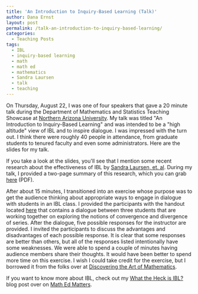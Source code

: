 ```yaml
---
title: 'An Introduction to Inquiry-Based Learning (Talk)'
author: Dana Ernst
layout: post
permalink: /talk-an-introduction-to-inquiry-based-learning/
categories:
  - Teaching Posts
tags:
  - IBL
  - inquiry-based learning
  - math
  - math ed
  - mathematics
  - Sandra Laursen
  - talk
  - teaching
---
```

On Thursday, August 22, I was one of four speakers that gave a 20 minute talk during the Department of Mathematics and Statistics Teaching Showcase at [Northern Arizona University][1]. My talk was titled "An Introduction to Inquiry-Based Learning" and was intended to be a "high altitude" view of IBL and to inspire dialogue. I was impressed with the turn out. I think there were roughly 40 people in attendance, from graduate students to tenured faculty and even some administrators. Here are the slides for my talk.

<div>
</div>

If you take a look at the slides, you'll see that I mention some recent research about the effectiveness of IBL by [Sandra Laursen, et. al][2]. During my talk, I provided a two-page summary of this research, which you can grab [here][3] (PDF).

After about 15 minutes, I transitioned into an exercise whose purpose was to get the audience thinking about appropriate ways to engage in dialogue with students in an IBL class. I provided the participants with the handout located [here][4] that contains a dialogue between three students that are working together on exploring the notions of convergence and divergence of series. After the dialogue, five possible responses for the instructor are provided. I invited the participants to discuss the advantages and disadvantages of each possible response. It is clear that some responses are better than others, but all of the responses listed intentionally have some weaknesses. We were able to spend a couple of minutes having audience members share their thoughts. It would have been better to spend more time on this exercise. I wish I could take credit for the exercise, but I borrowed it from the folks over at [Discovering the Art of Mathematics][5].

If you want to know more about IBL, check out my [What the Heck is IBL?][6] blog post over on [Math Ed Matters][7].

 [1]: http://nau.edu
 [2]: https://www.colorado.edu/eer/research-areas/student-centered-stem-education/inquiry-based-learning-college-mathematics
 [3]: http://danaernst.com/resources/IBLSummary.pdf
 [4]: http://danaernst.com/talks/SeriesDialogue.pdf
 [5]: http://www.artofmathematics.org/
 [6]: http://maamathedmatters.blogspot.com/2013/05/what-heck-is-ibl.html
 [7]: http://maamathedmatters.blogspot.com/
